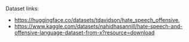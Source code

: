 Dataset links: 
- https://huggingface.co/datasets/tdavidson/hate_speech_offensive, 
- https://www.kaggle.com/datasets/nahidhasannill/hate-speech-and-offensive-language-dataset-from-x?resource=download
